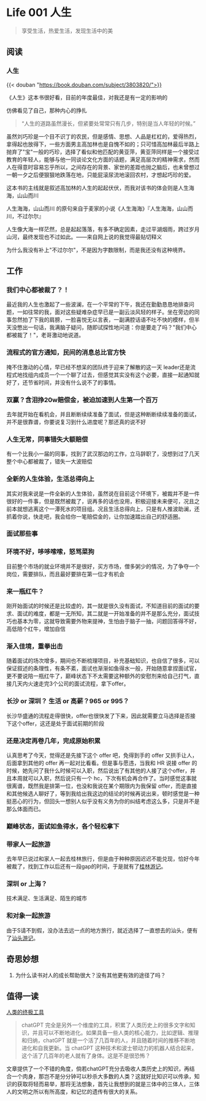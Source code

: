 # Life 001 人生


> 享受生活，热爱生活，发现生活中的美

## 阅读

### 人生

{{< douban "https://book.douban.com/subject/3803820/">}}

《人生》这本书很好看，目前的年度最佳，对我还是有一定的影响的

仿佛看见了自己，那种内心的挣扎

> “人生的道路虽然漫长，但紧要处常常只有几步，特别是当人年轻的时候。”

虽然刘巧珍是一个目不识丁的农民，但是感情、思想、人品是杠杠的，爱得热烈，拿得起也放得下，一些方面男主高加林也是自愧不如的；只可惜高加林最后半路上抛弃了"宝"一般的巧珍，选择了看似和他匹配的黄亚萍，黄亚萍同样是一个接受过教育的年轻人，能够与他一同谈论文化方面的话题，满足高层次的精神需求，然而人在得意时容易忘乎所以，之间存在的背景、家世的差距也抛之脑后，也未曾想过一朝一夕之后便狠狠地跌落在地，只能屁滚尿流地滚回农村，才想起巧珍的爱。

这本书的主线就是叙述高加林的人生的起起伏伏，而我对该书的体会则是人生海海，山山而川

人生海海，山山而川 的原句来自于麦家的小说《人生海海》『人生海海，山山而川，不过尔尔』

人生像大海一样茫然，总是起起落落，有多不确定因素，走过平湖烟雨，跨过岁月山河，最终发现也不过如此。——来自网上说的我觉得最贴切释义

为什么我没有补上"不过尔尔"，不是因为字数限制，而是我还没有这种境界。

## 工作

### 我们中心都被裁了？！
最近我的人生也激起了一些波澜，在一个平常的下午，我还在勤勤恳恳地排查问题，一如往常的我，面对这些疑难杂症早已是一副云淡风轻的样子。坐在旁边的同事忽然拍了下我的肩膀，一脸喜悦无以言表，一副满腔话语不吐不快的模样，但半天没憋出一句话，我满脑子疑问，随即试探性地问道：你是要走了吗？"我们中心都被裁了！"，老哥激动地说道。

### 流程式的官方通知，民间的消息总比官方快
掩不住激动的心情，早已经不想呆的团队终于迎来了解散的这一天 leader还是流程式地找组内成员一个一个聊了过去，但感觉其实没有这个必要，直接一起通知就好了，还节省时间，并没有什么说不了的事情。

### 双赢？含泪挣20w赔偿金，被迫加速到人生第一个百万
去年就开始在看机会，并且断断续续准备了面试，但是这种断断续续准备的面试，并不是很靠谱，你要说复习到什么进度呢？那还真的说不好

### 人生无常，同事错失大额赔偿
有一个比我小一届的同事，找到了武汉那边的工作，立马辞职了，没想到过了几天整个中心都被裁了，错失一大波赔偿

### 全新的人生体验，生活总得向上
其实对我来说是一件全新的人生体验，虽然说在目前这个环境下，被裁并不是一件很好的一件事，但是既然被裁了，说再多的话也没用，积极迎接未来便可，况且之前本就想逃离这个一潭死水的项目组。况且生活总得向上，只是有人推波助澜，还抓着你说，快走吧，我会给你一笔赔偿金的，让你加速踏出自己的舒适圈。

### 面试那些事

### 环境不好，哆哆嗦嗦，怒骂菜狗
目前整个市场的就业环境并不是很好，买方市场，僧多粥少的情况，为了争夺一个岗位，需要排队，而且最好要排在第一位才有机会

### 来一瓶红牛？
刚开始面试的时候还是比较虚的，其一就是很久没有面试，不知道目前的面试的要求、面试的难度，都是一无所知，其二就是一开始准备的并不是那么充分，面试技巧也基本为零，这就导致需要外物来提神，生怕由于脑子一抽，问题回答得不好，高低陪个红牛，增加自信

### 渐入佳境，重拳出击
随着面试的场次增多，期间也不断梳理项目，补充基础知识，也自信了很多，可以保证叙述的条理性，有条不紊，面试也渐渐如鱼得水一般，开始随意拿捏面试官，更不要说陪一瓶红牛了，巅峰状态下不太需要这种额外的安慰剂来给自己打气，直接几天内火速走完3个公司的面试流程，拿下offer。

### 长沙 or 深圳？ 生活 or 高薪？965 or 995？
长沙华盛通的流程走得很快，offer也很快发了下来，因此就需要立马选择是否接下这个offer，这还是处于面试前期的阶段

### 还是决定再卷几年，完成原始积累
认真思考了今天，觉得还是先接下这个 offer 吧，免得到手的 offer 又拱手让人，后面拿到其他的 offer 再一起对比看看。但是事与愿违，当我和 HR 说接 offer 的时候，她先问了我什么时候可以入职，然后说出了有其他的人接了这个offer，并且本周就可以入职，然后说只有一个 hc，下次有机会再合作了。当时感觉这事就很离谱，既然我是排第一位，也没和我说在某个期限内为我保留 offer，而是直接和其他候选人聊好了，等到我给出我这边的结论的时候再说出来，顿时感觉是一种挺恶心的行为，但回头一想别人似乎没有义务为你的纠结考虑这么多，只是并不是那么体面而已。

### 巅峰状态，面试如鱼得水，各个轻松拿下

### 带家人一起旅游
去年早已说过和家人一起去桂林旅行，但是由于种种原因迟迟不能兑现，恰好今年被裁了，找到工作以后还有一段gap的时间，于是就有了[桂林游记](/桂林游记/)。

### 深圳 or 上海？
技术满足、生活满足、陌生的城市

### 和对象一起旅游
由于S请不到假，没办法去远一点的地方旅行，就近选择了一直想去的汕头，便有了[汕头游记](/汕头游记/)。

## 奇思妙想

1. 为什么读书对人的成长帮助很大？没有其他更有效的途径了吗？

## 值得一读
[人类的终极工具](https://mp.weixin.qq.com/s/w9wQtvfXkb3IrYTTUIwsKw)

> chatGPT 完全是另外一个维度的工具，积累了人类历史上的很多文字和知识，并且可以不断地进化。如果具备一些人类的核心能力，比如逻辑、推理和归纳，chatGPT 就是一个活了几百年的人，并且随着时间的推移不断地进化和自我更新。当 chatGPT 这种技术和波士顿动力的机器人结合起来，这个活了几百年的老人就有了身体。这是不是很恐怖？

文章提供了一个不错的角度，倘若chatGPT充分去吸收人类历史上的知识，再结合一个肉身，那岂不是分分钟可以秒杀大多数的人类？这就好比知识可以传承，知识的获取将轻而易举，那将无法想象，首先让我想到的就是三体中的三体人，三体人的文明之所以有所高度，和记忆的遗传有很大的关系。
